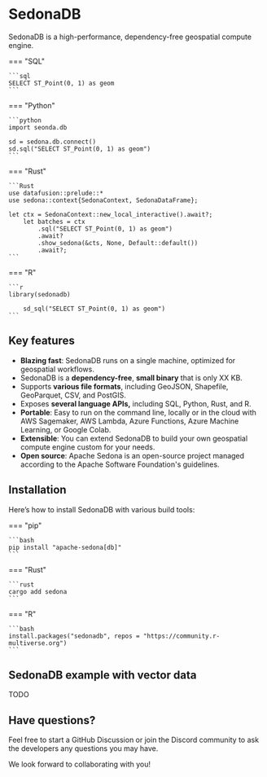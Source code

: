 <!---
  Licensed to the Apache Software Foundation (ASF) under one
  or more contributor license agreements.  See the NOTICE file
  distributed with this work for additional information
  regarding copyright ownership.  The ASF licenses this file
  to you under the Apache License, Version 2.0 (the
  "License"); you may not use this file except in compliance
  with the License.  You may obtain a copy of the License at

    http://www.apache.org/licenses/LICENSE-2.0

  Unless required by applicable law or agreed to in writing,
  software distributed under the License is distributed on an
  "AS IS" BASIS, WITHOUT WARRANTIES OR CONDITIONS OF ANY
  KIND, either express or implied.  See the License for the
  specific language governing permissions and limitations
  under the License.
-->

# SedonaDB

SedonaDB is a high-performance, dependency-free geospatial compute engine.

=== "SQL"

	```sql
	SELECT ST_Point(0, 1) as geom
	```

=== "Python"

	```python
	import seonda.db

	sd = sedona.db.connect()
	sd.sql("SELECT ST_Point(0, 1) as geom")
	```

=== "Rust"

	```Rust
	use datafusion::prelude::*
	use sedona::context{SedonaContext, SedonaDataFrame};

	let ctx = SedonaContext::new_local_interactive().await?;
        let batches = ctx
            .sql("SELECT ST_Point(0, 1) as geom")
            .await?
            .show_sedona(&cts, None, Default::default())
            .await?;
	```

=== "R"

	```r
	library(sedonadb)

        sd_sql("SELECT ST_Point(0, 1) as geom")
	```

## Key features

* **Blazing fast**: SedonaDB runs on a single machine, optimized for geospatial workflows.
* SedonaDB is a **dependency-free**, **small binary** that is only XX KB.
* Supports **various file formats**, including GeoJSON, Shapefile, GeoParquet, CSV, and PostGIS.
* Exposes **several language APIs,** including SQL, Python, Rust, and R.
* **Portable**: Easy to run on the command line, locally or in the cloud with AWS Sagemaker, AWS Lambda, Azure Functions, Azure Machine Learning, or Google Colab.
* **Extensible**: You can extend SedonaDB to build your own geospatial compute engine custom for your needs.
* **Open source**: Apache Sedona is an open-source project managed according to the Apache Software Foundation's guidelines.

## Installation

Here’s how to install SedonaDB with various build tools:

=== "pip"

	```bash
	pip install "apache-sedona[db]"
	```

=== "Rust"

	```rust
	cargo add sedona
	```

=== "R"

	```bash
	install.packages("sedonadb", repos = "https://community.r-multiverse.org")
	```

## SedonaDB example with vector data

TODO

## Have questions?

Feel free to start a GitHub Discussion or join the Discord community to ask the developers any questions you may have.

We look forward to collaborating with you!
